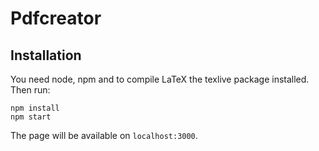 # Pdfcreator

## Installation
You need node, npm and to compile LaTeX the texlive package installed. Then run:
```
npm install
npm start
```

The page will be available on `localhost:3000`.
